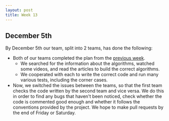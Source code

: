 ```yaml
---
layout: post
title: Week 13
---
```



## December 5th

By December 5th our team, split into 2 teams, has done the following:
  * Both of our teams completed the plan from the [previous week](). 
    * We searched for the information about the algorithms, watched some videos, and read the articles to build the correct algorithms. 
    * We cooperated with each to write the correct code and run many various tests, including the corner cases.
  * Now, we switched the issues between the teams, so that the first team checks the code written by the second team and vice versa. We do this in order to find any bugs that haven't been noticed, check whether the code is commented good enough and whether it follows the conventions provided by the project. We hope to make pull requests by the end of Friday or Saturday.
